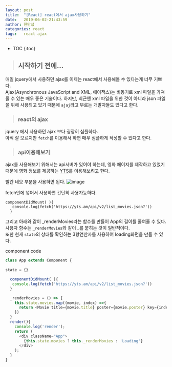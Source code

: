 ```yaml
---
layout: post
title:  "[React] react에서 ajax사용하기"
date:   2019-06-02-21:43:59
author: 한만섭
categories: react
tags:	react ajax
---
```


* TOC
{:toc}

> ## 시작하기 전에...

매일 jquery에서 사용하던 ajax를 이제는 react에서 사용해볼 수 있다는게 너무 기쁘다.  
Ajax(Asynchronous JavaScript and XML, 에이잭스)는 비동기로 xml 파일을 가져올 수 있는 매우 좋은 기술이다.  하지만, 최근엔 xml 파일을 위한 것이 아니라 
json 파일을 위해 사용되고 있기 때문에 `ajaj`라고 부르는 개발자들도 있다고 한다.  

> ### react의 ajax
jquery 에서 사용하던 ajax 보다 굉장히 심플하다.  
아직 잘 모르지만 `fetch`를 이용해서 하면 매우 심플하게 작성할 수 있다고 한다.  

> ### api이용해보기 

ajax를 사용해보기 위해서는 api서버가 있어야 하는데, 영화 페이지를 제작하고 있었기 때문에 영화 정보를 제공하는 [YTS](https://yts.am/api)를 이용해보려고 한다. 


빨간 네모 부분을 사용하면 된다. 
![image](https://user-images.githubusercontent.com/46010705/58760536-1fef7c80-8574-11e9-8dbe-fc6b22fae704.png)


fetch안에 넣어서 사용하면 간단히 사용가능하다.  
```
componentDidMount( ){
   console.log(fetch('https://yts.am/api/v2/list_movies.json?'))
  }
```  



그리고 아래와 같이 _renderMovies라는 함수를 만들어 App의 길이를 줄여줄 수 있다.  
사용자 함수는 `_renderMovies`와 같이 _를 붙히는 것이 일반적이다.  
또한 현재 `state`의 상태를 확인하는 3항연산자를 사용하여 loading화면을 만들 수 있다.  

component code  
```javascript
class App extends Component {
 
state = {}

  componentDidMount( ){
   console.log(fetch('https://yts.am/api/v2/list_movies.json?'))
  }

  _renderMovies = () => {
    this.state.movies.map((movie, index) =>{
      return <Movie title={movie.title} poster={movie.poster} key={index}/>
    })
  }
  render(){
    console.log('render');
    return (
      <div className="App">
        {this.state.movies ? this._renderMovies : 'Loading'}
      </div>
    );
  }
}
```
